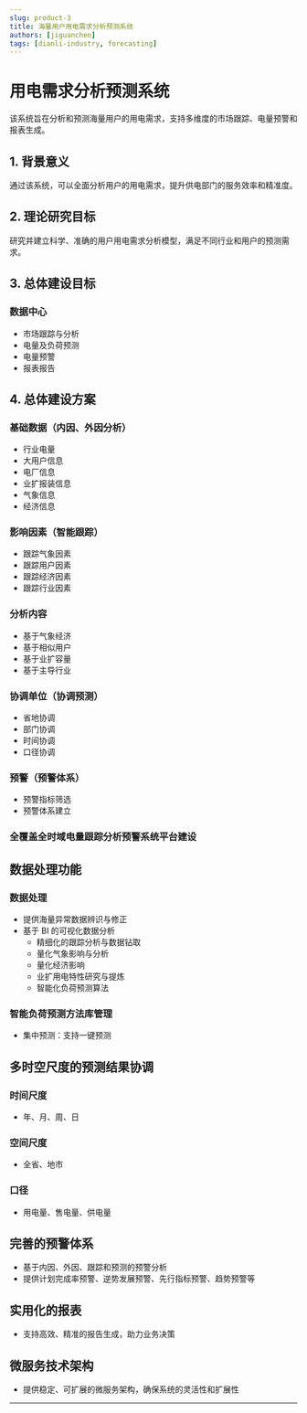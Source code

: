 ```yaml
---
slug: product-3
title: 海量用户用电需求分析预测系统
authors: [jiguanchen]
tags: [dianli-industry, forecasting]
---
```


# 用电需求分析预测系统

该系统旨在分析和预测海量用户的用电需求，支持多维度的市场跟踪、电量预警和报表生成。

## 1. 背景意义
通过该系统，可以全面分析用户的用电需求，提升供电部门的服务效率和精准度。

## 2. 理论研究目标
研究并建立科学、准确的用户用电需求分析模型，满足不同行业和用户的预测需求。

## 3. 总体建设目标

### 数据中心
- 市场跟踪与分析
- 电量及负荷预测
- 电量预警
- 报表报告

## 4. 总体建设方案

### 基础数据（内因、外因分析）
- 行业电量
- 大用户信息
- 电厂信息
- 业扩报装信息
- 气象信息
- 经济信息

### 影响因素（智能跟踪）
- 跟踪气象因素
- 跟踪用户因素
- 跟踪经济因素
- 跟踪行业因素

### 分析内容
- 基于气象经济
- 基于相似用户
- 基于业扩容量
- 基于主导行业

### 协调单位（协调预测）
- 省地协调
- 部门协调
- 时间协调
- 口径协调

### 预警（预警体系）
- 预警指标筛选
- 预警体系建立

### 全覆盖全时域电量跟踪分析预警系统平台建设

## 数据处理功能

### 数据处理
- 提供海量异常数据辨识与修正
- 基于 BI 的可视化数据分析
  - 精细化的跟踪分析与数据钻取
  - 量化气象影响与分析
  - 量化经济影响
  - 业扩用电特性研究与提炼
  - 智能化负荷预测算法

### 智能负荷预测方法库管理
- 集中预测：支持一键预测

## 多时空尺度的预测结果协调

### 时间尺度
- 年、月、周、日

### 空间尺度
- 全省、地市

### 口径
- 用电量、售电量、供电量

## 完善的预警体系
- 基于内因、外因、跟踪和预测的预警分析
- 提供计划完成率预警、逆势发展预警、先行指标预警、趋势预警等

## 实用化的报表
- 支持高效、精准的报告生成，助力业务决策

## 微服务技术架构
- 提供稳定、可扩展的微服务架构，确保系统的灵活性和扩展性

---